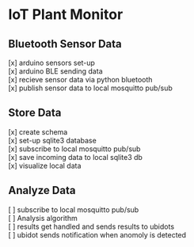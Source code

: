 

# IoT Plant Monitor

## Bluetooth Sensor Data
[x] arduino sensors set-up  
[x] arduino BLE sending data  
[x] recieve sensor data via python bluetooth  
[x] publish sensor data to local mosquitto pub/sub  

## Store Data
[x] create schema  
[x] set-up sqlite3 database  
[x] subscribe to local mosquitto pub/sub  
[x] save incoming data to local sqlite3 db  
[x] visualize local data

## Analyze Data
[ ] subscribe to local mosquitto pub/sub  
[ ] Analysis algorithm  
[ ] results get handled and sends results to ubidots  
[ ] ubidot sends notification when anomoly is detected  


